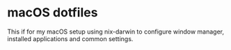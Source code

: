 # macOS dotfiles
This if for my macOS setup using nix-darwin to configure window manager,
installed applications and common settings.
